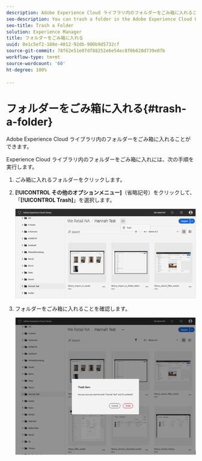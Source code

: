 ```yaml
---
description: Adobe Experience Cloud ライブラリ内のフォルダーをごみ箱に入れることができます。
seo-description: You can trash a folder in the Adobe Experience Cloud Library.
seo-title: Trash a Folder
solution: Experience Manager
title: フォルダーをごみ箱に入れる
uuid: 0e1c5ef2-188e-4012-92db-900b9d5732cf
source-git-commit: 78f62e51e07df88252e6e54ec8f0b620d739e07b
workflow-type: tm+mt
source-wordcount: '60'
ht-degree: 100%

---
```



# フォルダーをごみ箱に入れる{#trash-a-folder}

Adobe Experience Cloud ライブラリ内のフォルダーをごみ箱に入れることができます。

Experience Cloud ライブラリ内のフォルダーをごみ箱に入れには、次の手順を実行します。

1. ごみ箱に入れるフォルダーをクリックします。
1. **[!UICONTROL その他のオプションメニュー]**（省略記号）をクリックして、「**[!UICONTROL Trash]**」を選択します。

   ![](assets/library_folder_trash.png)

1. フォルダーをごみ箱に入れることを確認します。

   ![](assets/library_folder_trash_confirm.png)

